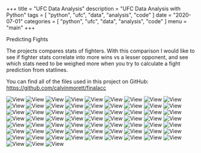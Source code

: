 +++
title = "UFC Data Analysis"
description = "UFC Data Analysis with Python"
tags = [
    "python",
    "ufc",
    "data",
    "analysis",
    "code"
]
date = "2020-07-01"
categories = [
    "python",
    "ufc",
    "data",
    "analysis",
    "code"
]
menu = "main"
+++

Predicting Fights

The projects compares stats of fighters. With this comparison I would like to see if fighter stats correlate into more wins vs a lesser opponent, and see which stats need to be weighed more when you try to calculate a fight prediction from statlines.

You can find all of the files used in this project on GitHub:
https://github.com/calvinmorett/finalacc


![View](/images/ufcdata/ufc-calvin-1.jpg"...")
![View](/images/ufcdata/ufc-calvin-2.jpg"...")
![View](/images/ufcdata/ufc-calvin-3.jpg"...")
![View](/images/ufcdata/ufc-calvin-4.jpg"...")
![View](/images/ufcdata/ufc-calvin-5.jpg"...")
![View](/images/ufcdata/ufc-calvin-6.jpg"...")
![View](/images/ufcdata/ufc-calvin-7.jpg"...")
![View](/images/ufcdata/ufc-calvin-8.jpg"...")
![View](/images/ufcdata/ufc-calvin-9.jpg"...")
![View](/images/ufcdata/ufc-calvin-10.jpg"...")
![View](/images/ufcdata/ufc-calvin-11.jpg"...")
![View](/images/ufcdata/ufc-calvin-12.jpg"...")
![View](/images/ufcdata/ufc-calvin-13.jpg"...")
![View](/images/ufcdata/ufc-calvin-14.jpg"...")
![View](/images/ufcdata/ufc-calvin-15.jpg"...")
![View](/images/ufcdata/ufc-calvin-16.jpg"...")
![View](/images/ufcdata/ufc-calvin-17.jpg"...")
![View](/images/ufcdata/ufc-calvin-18.jpg"...")
![View](/images/ufcdata/ufc-calvin-19.jpg"...")
![View](/images/ufcdata/ufc-calvin-20.jpg"...")
![View](/images/ufcdata/ufc-calvin-21.jpg"...")
![View](/images/ufcdata/ufc-calvin-22.jpg"...")
![View](/images/ufcdata/ufc-calvin-23.jpg"...")
![View](/images/ufcdata/ufc-calvin-24.jpg"...")
![View](/images/ufcdata/ufc-calvin-25.jpg"...")
![View](/images/ufcdata/ufc-calvin-26.jpg"...")
![View](/images/ufcdata/ufc-calvin-27.jpg"...")
![View](/images/ufcdata/ufc-calvin-28.jpg"...")
![View](/images/ufcdata/ufc-calvin-29.jpg"...")
![View](/images/ufcdata/ufc-calvin-30.jpg"...")
![View](/images/ufcdata/ufc-calvin-31.jpg"...")
![View](/images/ufcdata/ufc-calvin-32.jpg"...")
![View](/images/ufcdata/ufc-calvin-33.jpg"...")
![View](/images/ufcdata/ufc-calvin-34.jpg"...")
![View](/images/ufcdata/ufc-calvin-35.jpg"...")
![View](/images/ufcdata/ufc-calvin-36.jpg"...")
![View](/images/ufcdata/ufc-calvin-37.jpg"...")
![View](/images/ufcdata/ufc-calvin-38.jpg"...")
![View](/images/ufcdata/ufc-calvin-39.jpg"...")
![View](/images/ufcdata/ufc-calvin-40.jpg"...")
![View](/images/ufcdata/ufc-calvin-41.jpg"...")
![View](/images/ufcdata/ufc-calvin-42.jpg"...")
![View](/images/ufcdata/ufc-calvin-43.jpg"...")
![View](/images/ufcdata/ufc-calvin-44.jpg"...")
![View](/images/ufcdata/ufc-calvin-45.jpg"...")
![View](/images/ufcdata/ufc-calvin-46.jpg"...")
![View](/images/ufcdata/ufc-calvin-47.jpg"...")
![View](/images/ufcdata/ufc-calvin-48.jpg"...")
![View](/images/ufcdata/ufc-calvin-49.jpg"...")
![View](/images/ufcdata/ufc-calvin-50.jpg"...")
![View](/images/ufcdata/ufc-calvin-51.jpg"...")
![View](/images/ufcdata/ufc-calvin-52.jpg"...")
![View](/images/ufcdata/ufc-calvin-53.jpg"...")
![View](/images/ufcdata/ufc-calvin-54.jpg"...")
![View](/images/ufcdata/ufc-calvin-55.jpg"...")
![View](/images/ufcdata/ufc-calvin-56.jpg"...")
![View](/images/ufcdata/ufc-calvin-57.jpg"...")
![View](/images/ufcdata/ufc-calvin-58.jpg"...")
![View](/images/ufcdata/ufc-calvin-59.jpg"...")
![View](/images/ufcdata/ufc-calvin-60.jpg"...")
![View](/images/ufcdata/ufc-calvin-61.jpg"...")
![View](/images/ufcdata/ufc-calvin-62.jpg"...")
![View](/images/ufcdata/ufc-calvin-63.jpg"...")
![View](/images/ufcdata/ufc-calvin-64.jpg"...")
![View](/images/ufcdata/ufc-calvin-65.jpg"...")
![View](/images/ufcdata/ufc-calvin-66.jpg"...")
